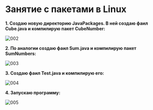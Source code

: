 # Занятие с пакетами в Linux

**1. Создаю новую директорию JavaPackages. В ней создаю фаил Cube.java и компилирую пакет CubeNumber:**

   ![002](https://github.com/deionnle/JavaPackages/assets/163460308/37606547-06d3-4450-b124-3787f01a4ab5)

**2. По аналогии создаю фаил Sum.java и компилирую пакет SumNumbers:**

   ![003](https://github.com/deionnle/JavaPackages/assets/163460308/3e42dc46-cf70-41d1-a663-85f146162c1b)

**3. Создаю фаил Test.java и компилирую его:**

   ![004](https://github.com/deionnle/JavaPackages/assets/163460308/e3284aa0-2fcf-495a-b908-62ee6feb19df)

**4. Запускаю программу:**

   ![005](https://github.com/deionnle/JavaPackages/assets/163460308/5be3304f-77ef-4749-a892-946e471b96d8)
